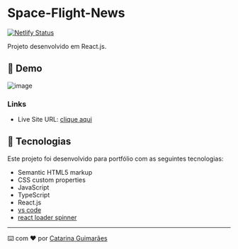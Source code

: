 # Space-Flight-News
[![Netlify Status](https://api.netlify.com/api/v1/badges/7971226f-fa25-40a1-a50c-7d26b4feedb3/deploy-status)](https://app.netlify.com/sites/dessertsfood/deploys)

Projeto desenvolvido em React.js.

## 👀 Demo

![image](https://github.com/user-attachments/assets/2e5afdd9-f0e7-4368-8f80-327059d16f22)

### Links

- Live Site URL: [clique aqui](https://spacenewsflight.netlify.app/)


## 🚀 Tecnologias

Este projeto foi desenvolvido para portfólio com as seguintes tecnologias:

- Semantic HTML5 markup
- CSS custom properties
- JavaScript
- TypeScript
- React.js
- [vs code](https://code.visualstudio.com/download)
- [react loader spinner](https://mhnpd.github.io/react-loader-spinner/docs/intro/)
---

⌨️ com ❤️ por [Catarina Guimarães](https://github.com/catarinaguima) 

